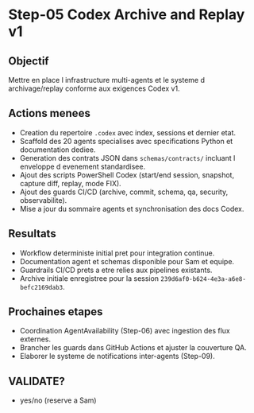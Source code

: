 # Step-05 Codex Archive and Replay v1

## Objectif
Mettre en place l infrastructure multi-agents et le systeme d archivage/replay conforme aux exigences Codex v1.

## Actions menees
- Creation du repertoire `.codex` avec index, sessions et dernier etat.
- Scaffold des 20 agents specialises avec specifications Python et documentation dediee.
- Generation des contrats JSON dans `schemas/contracts/` incluant l enveloppe d evenement standardisee.
- Ajout des scripts PowerShell Codex (start/end session, snapshot, capture diff, replay, mode FIX).
- Ajout des guards CI/CD (archive, commit, schema, qa, security, observabilite).
- Mise a jour du sommaire agents et synchronisation des docs Codex.

## Resultats
- Workflow deterministe initial pret pour integration continue.
- Documentation agent et schemas disponible pour Sam et equipe.
- Guardrails CI/CD prets a etre relies aux pipelines existants.
- Archive initiale enregistree pour la session `239d6af0-b624-4e3a-a6e8-befc2169dab3`.

## Prochaines etapes
- Coordination AgentAvailability (Step-06) avec ingestion des flux externes.
- Brancher les guards dans GitHub Actions et ajuster la couverture QA.
- Elaborer le systeme de notifications inter-agents (Step-09).

## VALIDATE?
- yes/no (reserve a Sam)

